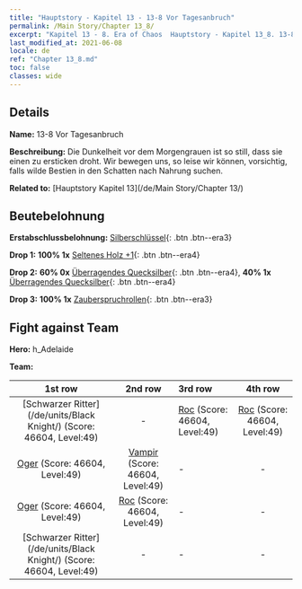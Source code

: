 ```yaml
---
title: "Hauptstory - Kapitel 13 - 13-8 Vor Tagesanbruch"
permalink: /Main Story/Chapter 13_8/
excerpt: "Kapitel 13 - 8. Era of Chaos  Hauptstory - Kapitel 13_8. 13-8 Vor Tagesanbruch"
last_modified_at: 2021-06-08
locale: de
ref: "Chapter 13_8.md"
toc: false
classes: wide
---
```


## Details

 **Name:** 13-8 Vor Tagesanbruch

 **Beschreibung:** Die Dunkelheit vor dem Morgengrauen ist so still, dass sie einen zu ersticken droht. Wir bewegen uns, so leise wir können, vorsichtig, falls wilde Bestien in den Schatten nach Nahrung suchen.

 **Related to:** [Hauptstory Kapitel 13](/de/Main Story/Chapter 13/)

## Beutebelohnung

 **Erstabschlussbelohnung:** [Silberschlüssel](/ItemsDE/con_693/){: .btn .btn--era3}

 **Drop 1:** **100% 1x** [Seltenes Holz +1](/ItemsDE/mat_41/){: .btn .btn--era4}

 **Drop 2:** **60% 0x** [Überragendes Quecksilber](/ItemsDE/mat_35/){: .btn .btn--era4}, **40% 1x** [Überragendes Quecksilber](/ItemsDE/mat_35/){: .btn .btn--era4}

 **Drop 3:** **100% 1x** [Zauberspruchrollen](/ItemsDE/con_694/){: .btn .btn--era3}


## Fight against Team
 **Hero:** h_Adelaide

 **Team:**


  | 1st row | 2nd row | 3rd row | 4th row |
  |:----:|:----:|:----|:----:|
  | [Schwarzer Ritter](/de/units/Black Knight/) (Score: 46604, Level:49)  | - | [Roc](/de/units/Roc/) (Score: 46604, Level:49)  | [Roc](/de/units/Roc/) (Score: 46604, Level:49)  |
  | [Oger](/de/units/Ogre/) (Score: 46604, Level:49)  | [Vampir](/de/units/Vampire/) (Score: 46604, Level:49)  | - | - |
  | [Oger](/de/units/Ogre/) (Score: 46604, Level:49)  | [Roc](/de/units/Roc/) (Score: 46604, Level:49)  | - | - |
  | [Schwarzer Ritter](/de/units/Black Knight/) (Score: 46604, Level:49)  | - | - | - |


